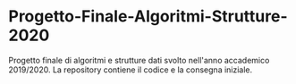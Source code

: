 # Progetto-Finale-Algoritmi-Strutture-2020
Progetto finale di algoritmi e strutture dati svolto nell'anno accademico 2019/2020.
La repository contiene il codice e la consegna iniziale.
